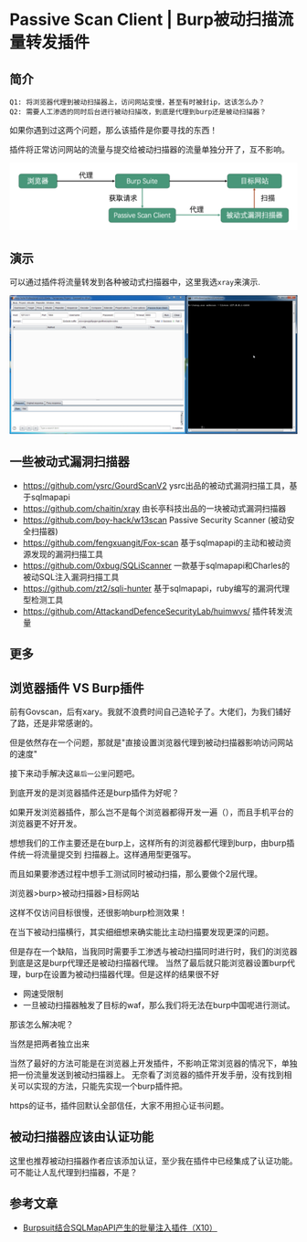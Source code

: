 # Passive Scan Client | Burp被动扫描流量转发插件


## 简介

```
Q1: 将浏览器代理到被动扫描器上，访问网站变慢，甚至有时被封ip，这该怎么办？
Q2: 需要人工渗透的同时后台进行被动扫描改，到底是代理到burp还是被动扫描器？
```

如果你遇到过这两个问题，那么该插件是你要寻找的东西！

插件将正常访问网站的流量与提交给被动扫描器的流量单独分开了，互不影响。

![流程图](./doc/process.png)

## 演示

可以通过插件将流量转发到各种被动式扫描器中，这里我选`xray`来演示.

![动图演示](./doc/show.gif)

## 一些被动式漏洞扫描器
* https://github.com/ysrc/GourdScanV2 ysrc出品的被动式漏洞扫描工具，基于sqlmapapi
* https://github.com/chaitin/xray 由长亭科技出品的一块被动式漏洞扫描器
* https://github.com/boy-hack/w13scan Passive Security Scanner (被动安全扫描器)
* https://github.com/fengxuangit/Fox-scan 基于sqlmapapi的主动和被动资源发现的漏洞扫描工具
* https://github.com/0xbug/SQLiScanner 一款基于sqlmapapi和Charles的被动SQL注入漏洞扫描工具
* https://github.com/zt2/sqli-hunter 基于sqlmapapi，ruby编写的漏洞代理型检测工具
* https://github.com/AttackandDefenceSecurityLab/huimwvs/ 插件转发流量

## 更多

## 浏览器插件 VS Burp插件

前有Govscan，后有xary。我就不浪费时间自己造轮子了。大佬们，为我们铺好了路，还是非常感谢的。

但是依然存在一个问题，那就是"直接设置浏览器代理到被动扫描器影响访问网站的速度"

接下来动手解决这`最后一公里`问题吧。

到底开发的是浏览器插件还是burp插件为好呢？

如果开发浏览器插件，那么岂不是每个浏览器都得开发一遍（），而且手机平台的浏览器更不好开发。

想想我们的工作主要还是在burp上，这样所有的浏览器都代理到burp，由burp插件统一将流量提交到
扫描器上。这样通用型更强写。


而且如果要渗透过程中想手工测试同时被动扫描，那么要做个2层代理。

浏览器>burp>被动扫描器>目标网站

这样不仅访问目标很慢，还很影响burp检测效果！

在当下被动扫描横行，其实细细想来确实能比主动扫描要发现更深的问题。

但是存在一个缺陷，当我同时需要手工渗透与被动扫描同时进行时，我们的浏览器到底是这是burp代理还是被动扫描器代理。
当然了最后就只能浏览器设置burp代理，burp在设置为被动扫描器代理。但是这样的结果很不好

* 网速受限制
* 一旦被动扫描器触发了目标的waf，那么我们将无法在burp中国呢进行测试。

那该怎么解决呢？


当然是把两者独立出来

当然了最好的方法可能是在浏览器上开发插件，不影响正常浏览器的情况下，单独把一份流量发送到被动扫描器上。
无奈看了浏览器的插件开发手册，没有找到相关可以实现的方法，只能先实现一个burp插件把。

https的证书，插件回默认全部信任，大家不用担心证书问题。


## 被动扫描器应该由认证功能

这里也推荐被动扫描器作者应该添加认证，至少我在插件中已经集成了认证功能。可不能让人乱代理到扫描器，不是？


## 参考文章
* [Burpsuit结合SQLMapAPI产生的批量注入插件（X10）](https://www.freebuf.com/articles/web/171622.html)